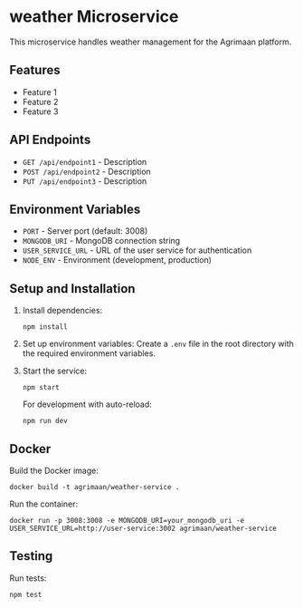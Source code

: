 # weather Microservice

This microservice handles weather management for the Agrimaan platform.

## Features

- Feature 1
- Feature 2
- Feature 3

## API Endpoints

- `GET /api/endpoint1` - Description
- `POST /api/endpoint2` - Description
- `PUT /api/endpoint3` - Description

## Environment Variables

- `PORT` - Server port (default: 3008)
- `MONGODB_URI` - MongoDB connection string
- `USER_SERVICE_URL` - URL of the user service for authentication
- `NODE_ENV` - Environment (development, production)

## Setup and Installation

1. Install dependencies:
   ```
   npm install
   ```

2. Set up environment variables:
   Create a `.env` file in the root directory with the required environment variables.

3. Start the service:
   ```
   npm start
   ```

   For development with auto-reload:
   ```
   npm run dev
   ```

## Docker

Build the Docker image:
```
docker build -t agrimaan/weather-service .
```

Run the container:
```
docker run -p 3008:3008 -e MONGODB_URI=your_mongodb_uri -e USER_SERVICE_URL=http://user-service:3002 agrimaan/weather-service
```

## Testing

Run tests:
```
npm test
```
